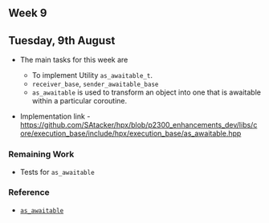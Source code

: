 ## Week 9

## Tuesday, 9th August

- The main tasks for this week are
    - To implement Utility `as_awaitable_t`.
    - `receiver_base`, `sender_awaitable_base` 
    - `as_awaitable` is used to transform an object into one that is awaitable within a particular coroutine.

- Implementation link - https://github.com/SAtacker/hpx/blob/p2300_enhancements_dev/libs/core/execution_base/include/hpx/execution_base/as_awaitable.hpp

### Remaining Work

- Tests for `as_awaitable`

### Reference

- [`as_awaitable`](https://www.open-std.org/jtc1/sc22/wg21/docs/papers/2022/p2300r5.html#spec-execution.coro_utils.as_awaitable)
